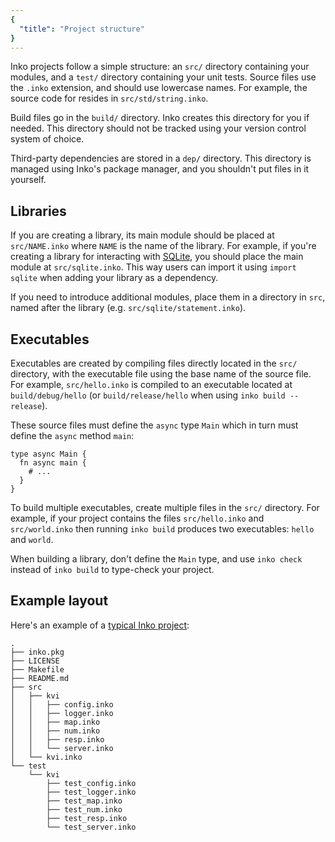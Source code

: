 ```yaml
---
{
  "title": "Project structure"
}
---
```


Inko projects follow a simple structure: an `src/` directory containing your
modules, and a `test/` directory containing your unit tests. Source files use
the `.inko` extension, and should use lowercase names. For example, the source
code for [](std.string) resides in `src/std/string.inko`.

Build files go in the `build/` directory. Inko creates this directory for
you if needed. This directory should not be tracked using your version control
system of choice.

Third-party dependencies are stored in a `dep/` directory. This directory is
managed using Inko's package manager, and you shouldn't put files in it
yourself.

## Libraries

If you are creating a library, its main module should be placed at
`src/NAME.inko` where `NAME` is the name of the library. For example, if you're
creating a library for interacting with [SQLite](https://sqlite.org/index.html),
you should place the main module at `src/sqlite.inko`. This way users can import
it using `import sqlite` when adding your library as a dependency.

If you need to introduce additional modules, place them in a directory in `src`,
named after the library (e.g. `src/sqlite/statement.inko`).

## Executables

Executables are created by compiling files directly located in the `src/`
directory, with the executable file using the base name of the source file. For
example, `src/hello.inko` is compiled to an executable located at
`build/debug/hello` (or `build/release/hello` when using `inko build
--release`).

These source files must define the `async` type `Main` which in turn must define
the `async` method `main`:

```inko
type async Main {
  fn async main {
    # ...
  }
}
```

To build multiple executables, create multiple files in the `src/` directory.
For example, if your project contains the files `src/hello.inko` and
`src/world.inko` then running `inko build` produces two executables: `hello` and
`world`.

When building a library, don't define the `Main` type, and use `inko check`
instead of `inko build` to type-check your project.

## Example layout

Here's an example of a [typical Inko
project](https://github.com/yorickpeterse/kvi):

```
.
├── inko.pkg
├── LICENSE
├── Makefile
├── README.md
├── src
│   ├── kvi
│   │   ├── config.inko
│   │   ├── logger.inko
│   │   ├── map.inko
│   │   ├── num.inko
│   │   ├── resp.inko
│   │   └── server.inko
│   └── kvi.inko
└── test
    └── kvi
        ├── test_config.inko
        ├── test_logger.inko
        ├── test_map.inko
        ├── test_num.inko
        ├── test_resp.inko
        └── test_server.inko
```
